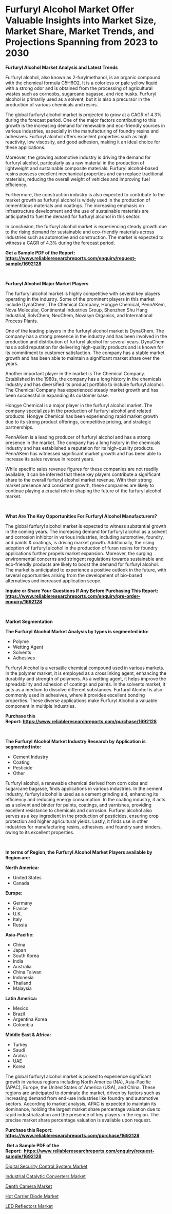<p><h1>Furfuryl Alcohol Market Offer Valuable Insights into Market Size, Market Share, Market Trends, and Projections Spanning from 2023 to 2030</h1></p><p><strong>Furfuryl Alcohol Market Analysis and Latest Trends</strong></p>
<p><p>Furfuryl alcohol, also known as 2-furylmethanol, is an organic compound with the chemical formula C5H6O2. It is a colorless or pale yellow liquid with a strong odor and is obtained from the processing of agricultural wastes such as corncobs, sugarcane bagasse, and rice husks. Furfuryl alcohol is primarily used as a solvent, but it is also a precursor in the production of various chemicals and resins.</p><p>The global furfuryl alcohol market is projected to grow at a CAGR of 4.3% during the forecast period. One of the major factors contributing to this growth is the increasing demand for renewable and eco-friendly sources in various industries, especially in the manufacturing of foundry resins and adhesives. Furfuryl alcohol offers excellent properties such as high reactivity, low viscosity, and good adhesion, making it an ideal choice for these applications.</p><p>Moreover, the growing automotive industry is driving the demand for furfuryl alcohol, particularly as a raw material in the production of lightweight and sustainable composite materials. Furfuryl alcohol-based resins possess excellent mechanical properties and can replace traditional materials, reducing the overall weight of vehicles and improving fuel efficiency.</p><p>Furthermore, the construction industry is also expected to contribute to the market growth as furfuryl alcohol is widely used in the production of cementitious materials and coatings. The increasing emphasis on infrastructure development and the use of sustainable materials are anticipated to fuel the demand for furfuryl alcohol in this sector.</p><p>In conclusion, the furfuryl alcohol market is experiencing steady growth due to the rising demand for sustainable and eco-friendly materials across industries such as automotive and construction. The market is expected to witness a CAGR of 4.3% during the forecast period.</p></p>
<p><strong>Get a Sample PDF of the Report:&nbsp; <a href="https://www.reliableresearchreports.com/enquiry/request-sample/1692128">https://www.reliableresearchreports.com/enquiry/request-sample/1692128</a></strong></p>
<p>&nbsp;</p>
<p><strong>Furfuryl Alcohol Major Market Players</strong></p>
<p><p>The furfuryl alcohol market is highly competitive with several key players operating in the industry. Some of the prominent players in this market include DynaChem, The Chemical Company, Hongye Chemical, PennAKem, Nova Molecular, Continental Industries Group, Shenzhen Shu Hang Industrial, SolvChem, NeuChem, Novasyn Organics, and International Process Plants.</p><p>One of the leading players in the furfuryl alcohol market is DynaChem. The company has a strong presence in the industry and has been involved in the production and distribution of furfuryl alcohol for several years. DynaChem has a solid reputation for delivering high-quality products and is known for its commitment to customer satisfaction. The company has a stable market growth and has been able to maintain a significant market share over the years.</p><p>Another important player in the market is The Chemical Company. Established in the 1980s, the company has a long history in the chemicals industry and has diversified its product portfolio to include furfuryl alcohol. The Chemical Company has experienced steady market growth and has been successful in expanding its customer base.</p><p>Hongye Chemical is a major player in the furfuryl alcohol market. The company specializes in the production of furfuryl alcohol and related products. Hongye Chemical has been experiencing rapid market growth due to its strong product offerings, competitive pricing, and strategic partnerships.</p><p>PennAKem is a leading producer of furfuryl alcohol and has a strong presence in the market. The company has a long history in the chemicals industry and has established a reputation for its high-quality products. PennAKem has witnessed significant market growth and has been able to increase its sales revenue in recent years.</p><p>While specific sales revenue figures for these companies are not readily available, it can be inferred that these key players contribute a significant share to the overall furfuryl alcohol market revenue. With their strong market presence and consistent growth, these companies are likely to continue playing a crucial role in shaping the future of the furfuryl alcohol market.</p></p>
<p>&nbsp;</p>
<p><strong>What Are The Key Opportunities For Furfuryl Alcohol Manufacturers?</strong></p>
<p><p>The global furfuryl alcohol market is expected to witness substantial growth in the coming years. The increasing demand for furfuryl alcohol as a solvent and corrosion inhibitor in various industries, including automotive, foundry, and paints & coatings, is driving market growth. Additionally, the rising adoption of furfuryl alcohol in the production of furan resins for foundry applications further propels market expansion. Moreover, the surging environmental concerns and stringent regulations towards sustainable and eco-friendly products are likely to boost the demand for furfuryl alcohol. The market is anticipated to experience a positive outlook in the future, with several opportunities arising from the development of bio-based alternatives and increased application scope.</p></p>
<p><strong>Inquire or Share Your Questions If Any Before Purchasing This Report: <a href="https://www.reliableresearchreports.com/enquiry/pre-order-enquiry/1692128">https://www.reliableresearchreports.com/enquiry/pre-order-enquiry/1692128</a></strong></p>
<p>&nbsp;</p>
<p><strong>Market Segmentation</strong></p>
<p><strong>The Furfuryl Alcohol Market Analysis by types is segmented into:</strong></p>
<p><ul><li>Polyme</li><li>Wetting Agent</li><li>Solvents</li><li>Adhesives</li></ul></p>
<p><p>Furfuryl Alcohol is a versatile chemical compound used in various markets. In the polymer market, it is employed as a crosslinking agent, enhancing the durability and strength of polymers. As a wetting agent, it helps improve the spreadability and adhesion of coatings and paints. In the solvents market, it acts as a medium to dissolve different substances. Furfuryl Alcohol is also commonly used in adhesives, where it provides excellent bonding properties. These diverse applications make Furfuryl Alcohol a valuable component in multiple industries.</p></p>
<p><strong>Purchase this Report:&nbsp;<a href="https://www.reliableresearchreports.com/purchase/1692128">https://www.reliableresearchreports.com/purchase/1692128</a></strong></p>
<p>&nbsp;</p>
<p><strong>The Furfuryl Alcohol Market Industry Research by Application is segmented into:</strong></p>
<p><ul><li>Cement Industry</li><li>Coating</li><li>Pesticide</li><li>Other</li></ul></p>
<p><p>Furfuryl alcohol, a renewable chemical derived from corn cobs and sugarcane bagasse, finds applications in various industries. In the cement industry, furfuryl alcohol is used as a cement grinding aid, enhancing its efficiency and reducing energy consumption. In the coating industry, it acts as a solvent and binder for paints, coatings, and varnishes, providing excellent resistance to chemicals and corrosion. Furfuryl alcohol also serves as a key ingredient in the production of pesticides, ensuring crop protection and higher agricultural yields. Lastly, it finds use in other industries for manufacturing resins, adhesives, and foundry sand binders, owing to its excellent properties.</p></p>
<p>&nbsp;</p>
<p><strong>In terms of Region, the Furfuryl Alcohol Market Players available by Region are:</strong></p>
<p>
    <p> <strong> North America: </strong>
        <ul>
            <li>United States</li>
            <li>Canada</li>
        </ul>
        </p> 
    <p> <strong> Europe: </strong>
        <ul>
            <li>Germany</li>
            <li>France</li>
            <li>U.K.</li>
            <li>Italy</li>
            <li>Russia</li>
        </ul>
        </p> 
    <p> <strong> Asia-Pacific: </strong>
        <ul>
            <li>China</li>
            <li>Japan</li>
            <li>South Korea</li>
            <li>India</li>
            <li>Australia</li>
            <li>China Taiwan</li>
            <li>Indonesia</li>
            <li>Thailand</li>
            <li>Malaysia</li>
        </ul>
        </p> 
    <p> <strong> Latin America: </strong>
        <ul>
            <li>Mexico</li>
            <li>Brazil</li>
            <li>Argentina Korea</li>
            <li>Colombia</li>
        </ul>
        </p> 
    <p> <strong> Middle East & Africa: </strong>
        <ul>
            <li>Turkey</li>
            <li>Saudi</li>
            <li>Arabia</li>
            <li>UAE</li>
            <li>Korea</li>
        </ul>
    </p>
    </p>
<p><p>The global furfuryl alcohol market is poised to experience significant growth in various regions including North America (NA), Asia-Pacific (APAC), Europe, the United States of America (USA), and China. These regions are anticipated to dominate the market, driven by factors such as increasing demand from end-use industries like foundry and automotive sectors. According to market analysis, APAC is expected to maintain its dominance, holding the largest market share percentage valuation due to rapid industrialization and the presence of key players in the region. The precise market share percentage valuation is available upon request.</p></p>
<p><strong>Purchase this Report: <a href="https://www.reliableresearchreports.com/purchase/1692128">https://www.reliableresearchreports.com/purchase/1692128</a></strong></p>
<p>&nbsp;<strong>Get a Sample PDF of the Report:&nbsp;&nbsp;<a href="https://www.reliableresearchreports.com/enquiry/request-sample/1692128">https://www.reliableresearchreports.com/enquiry/request-sample/1692128</a></strong></p>
<p><strong></strong></p>
<p><p><a href="https://medium.com/@mikebauch2013/digital-security-control-system-market-insight-market-trends-growth-forecasted-from-2023-to-2030-712c63604517">Digital Security Control System Market</a></p><p><a href="https://medium.com/@donaldortega4f/industrial-catalytic-converters-market-furnishes-information-on-market-share-market-trends-and-eef5d2f60955">Industrial Catalytic Converters Market</a></p><p><a href="https://medium.com/@mayrussel1912/depth-camera-market-report-reveals-the-latest-trends-and-growth-opportunities-of-this-market-ff8a5a5b220f">Depth Camera Market</a></p><p><a href="https://medium.com/@mayekuhic/hot-carrier-diode-market-share-evolution-and-market-growth-trends-2023-2030-82d88057630d">Hot Carrier Diode Market</a></p><p><a href="https://medium.com/@raygrimes1999/led-reflectors-market-comprehensive-assessment-by-type-application-and-geography-4d89c431696c">LED Reflectors Market</a></p></p>